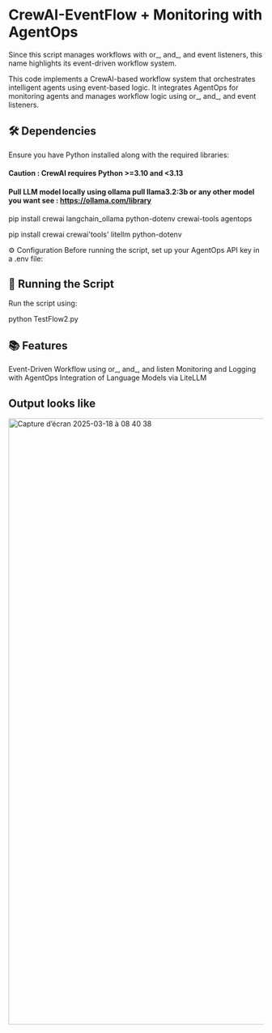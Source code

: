 # CrewAI-EventFlow + Monitoring with AgentOps
Since this script manages workflows with or_, and_, and event listeners, this name highlights its event-driven workflow system.

This code implements a CrewAI-based workflow system that orchestrates intelligent agents using event-based logic. It integrates AgentOps for monitoring agents and manages workflow logic using or_, and_, and event listeners.

## 🛠️ Dependencies
Ensure you have Python installed along with the required libraries:

#### Caution : CrewAI requires Python >=3.10 and <3.13

#### Pull LLM model locally using ollama pull llama3.2:3b or any other model you want see : https://ollama.com/library

pip install crewai langchain_ollama python-dotenv crewai-tools agentops 

pip install crewai crewai'tools' litellm python-dotenv

⚙️ Configuration
Before running the script, set up your AgentOps API key in a .env file:

## 🚀 Running the Script
Run the script using:

python TestFlow2.py

## 📚 Features
Event-Driven Workflow using or_, and_, and listen
Monitoring and Logging with AgentOps
Integration of Language Models via LiteLLM

## Output looks like
<img width="1197" alt="Capture d’écran 2025-03-18 à 08 40 38" src="https://github.com/user-attachments/assets/deee753b-f71b-41b0-944c-b1956352dc97" />

